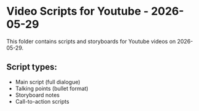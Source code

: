 # Video Scripts for Youtube - 2026-05-29

This folder contains scripts and storyboards for Youtube videos on 2026-05-29.

## Script types:
- Main script (full dialogue)
- Talking points (bullet format)
- Storyboard notes
- Call-to-action scripts
